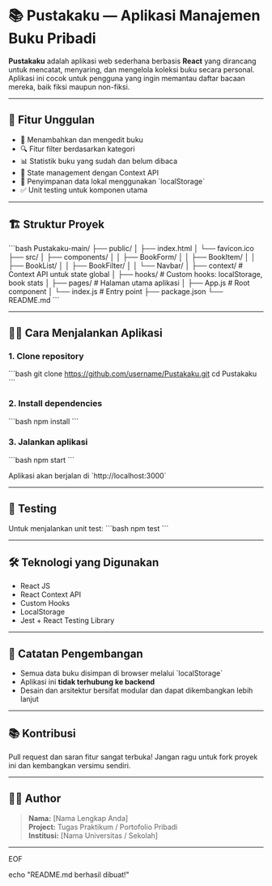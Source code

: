 # 📚 Pustakaku — Aplikasi Manajemen Buku Pribadi

**Pustakaku** adalah aplikasi web sederhana berbasis **React** yang dirancang untuk mencatat, menyaring, dan mengelola koleksi buku secara personal. Aplikasi ini cocok untuk pengguna yang ingin memantau daftar bacaan mereka, baik fiksi maupun non-fiksi.

---

## 🚀 Fitur Unggulan

- 📘 Menambahkan dan mengedit buku
- 🔍 Fitur filter berdasarkan kategori
- 📊 Statistik buku yang sudah dan belum dibaca
- 🧠 State management dengan Context API
- 💾 Penyimpanan data lokal menggunakan \`localStorage\`
- ✅ Unit testing untuk komponen utama

---

## 🏗️ Struktur Proyek

\`\`\`bash
Pustakaku-main/
├── public/
│   ├── index.html
│   └── favicon.ico
├── src/
│   ├── components/
│   │   ├── BookForm/
│   │   ├── BookItem/
│   │   ├── BookList/
│   │   ├── BookFilter/
│   │   └── Navbar/
│   ├── context/           # Context API untuk state global
│   ├── hooks/             # Custom hooks: localStorage, book stats
│   ├── pages/             # Halaman utama aplikasi
│   ├── App.js             # Root component
│   └── index.js           # Entry point
├── package.json
└── README.md
\`\`\`

---

## 🧑‍💻 Cara Menjalankan Aplikasi

### 1. Clone repository
\`\`\`bash
git clone https://github.com/username/Pustakaku.git
cd Pustakaku
\`\`\`

### 2. Install dependencies
\`\`\`bash
npm install
\`\`\`

### 3. Jalankan aplikasi
\`\`\`bash
npm start
\`\`\`

Aplikasi akan berjalan di \`http://localhost:3000\`

---

## 🧪 Testing

Untuk menjalankan unit test:
\`\`\`bash
npm test
\`\`\`

---

## 🛠️ Teknologi yang Digunakan

- React JS
- React Context API
- Custom Hooks
- LocalStorage
- Jest + React Testing Library

---

## 📌 Catatan Pengembangan

- Semua data buku disimpan di browser melalui \`localStorage\`
- Aplikasi ini **tidak terhubung ke backend**
- Desain dan arsitektur bersifat modular dan dapat dikembangkan lebih lanjut

---

## 📚 Kontribusi

Pull request dan saran fitur sangat terbuka! Jangan ragu untuk fork proyek ini dan kembangkan versimu sendiri.

---

## 👨‍🎓 Author

> **Nama:** [Nama Lengkap Anda]  
> **Project:** Tugas Praktikum / Portofolio Pribadi  
> **Institusi:** [Nama Universitas / Sekolah]

---
EOF

echo "README.md berhasil dibuat!"
